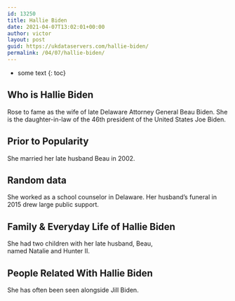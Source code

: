 ```yaml
---
id: 13250
title: Hallie Biden
date: 2021-04-07T13:02:01+00:00
author: victor
layout: post
guid: https://ukdataservers.com/hallie-biden/
permalink: /04/07/hallie-biden/
---
```


* some text
{: toc}


## Who is Hallie Biden



Rose to fame as the wife of late Delaware Attorney General Beau Biden. She is the daughter-in-law of the 46th president of the United States Joe Biden.

                
                
                
## Prior to Popularity



She married her late husband Beau in 2002. 

                
                
                
## Random data



She worked as a school counselor in Delaware. Her husband&#8217;s funeral in 2015 drew large public support.

                
                
                
## Family & Everyday Life of Hallie Biden



She had two children with her late husband, Beau, named Natalie and Hunter II.

                
                
                
## People Related With Hallie Biden



She has often been seen alongside Jill Biden.

                
              
            
          
          
          